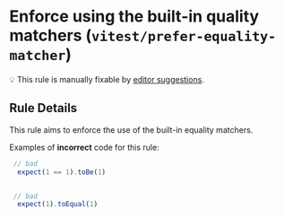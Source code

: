 # Enforce using the built-in quality matchers (`vitest/prefer-equality-matcher`)


💡 This rule is manually fixable by [editor suggestions](https://eslint.org/docs/latest/use/core-concepts#rule-suggestions).

<!-- end auto-generated rule header -->

## Rule Details

This rule aims to enforce the use of the built-in equality matchers.

Examples of **incorrect** code for this rule:

```ts
 // bad
  expect(1 == 1).toBe(1)


 // bad
  expect(1).toEqual(1)

```
